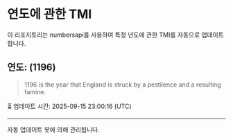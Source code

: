 
# 연도에 관한 TMI

이 리포지토리는 numbersapi를 사용하여 특정 년도에 관한 TMI를 자동으로 업데이트합니다.

## 연도: (1196)
> 1196 is the year that England is struck by a pestilence and a resulting famine.

⏳ 업데이트 시간: 2025-09-15 23:00:16 (UTC)

---
자동 업데이트 봇에 의해 관리됩니다.
